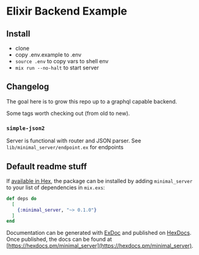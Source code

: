 # Elixir Backend Example

## Install

- clone
- copy .env.example to .env
- `source .env` to copy vars to shell env
- `mix run --no-halt` to start server

## Changelog

The goal here is to grow this repo up to a graphql capable backend.

Some tags worth checking out (from old to new).

### `simple-json2`
Server is functional with router and JSON parser.
See `lib/minimal_server/endpoint.ex` for endpoints

## Default readme stuff

If [available in Hex](https://hex.pm/docs/publish), the package can be installed
by adding `minimal_server` to your list of dependencies in `mix.exs`:

```elixir
def deps do
  [
    {:minimal_server, "~> 0.1.0"}
  ]
end
```

Documentation can be generated with [ExDoc](https://github.com/elixir-lang/ex_doc)
and published on [HexDocs](https://hexdocs.pm). Once published, the docs can
be found at [https://hexdocs.pm/minimal_server](https://hexdocs.pm/minimal_server).


